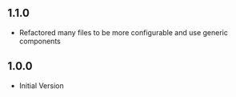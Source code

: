 ## 1.1.0

- Refactored many files to be more configurable and use generic components

## 1.0.0

- Initial Version
